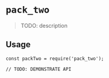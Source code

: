 # `pack_two`

> TODO: description

## Usage

```
const packTwo = require('pack_two');

// TODO: DEMONSTRATE API
```
